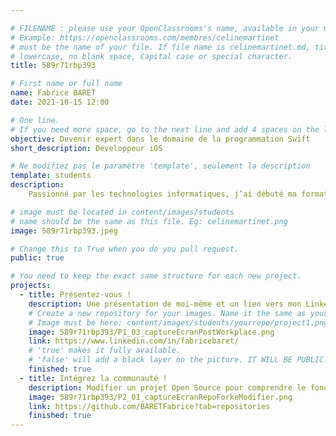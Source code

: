 ```yaml
---

# FILENAME : please use your OpenClassrooms's name, available in your url.
# Example: https://openclassrooms.com/membres/celinemartinet
# must be the name of your file. If file name is celinemartinet.md, title is celinemartinet.
# lowercase, no blank space, Capital case or special character.
title: 589r71rbp393

# First name or full name
name: Fabrice BARET
date: 2021-10-15 12:00

# One line.
# If you need more space, go to the next line and add 4 spaces on the left, as in 'description'.
objective: Devenir expert dans le domaine de la programmation Swift
short_description: Développeur iOS

# Ne modifiez pas le paramètre 'template', seulement la description
template: students
description:
    Passionné par les technologies informatiques, j’ai débuté ma formation pour devenir développeur en 2015 en suivant un cursus scolaire au Québec d’informatique de gestion orienté vers le divertissement numérique. Souhaitant maintenant me spécialiser en tant que développeur d’applications iOS, je suis une formation en alternance dispensée par OpenClassrooms.

# image must be located in content/images/students
# name should be the same as this file. Eg: celinemartinet.png
image: 589r71rbp393.jpeg

# Change this to True when you do you pull request.
public: true

# You need to keep the exact same structure for each new project.
projects:
  - title: Présentez-vous !
    description: Une présentation de moi-même et un lien vers mon LinkedIn.
    # Create a new repository for your images. Name it the same as your nickname and profile picture.
    # Image must be here: content/images/students/yourrepo/project1.png
    image: 589r71rbp393/P1_03_captureEcranPostWorkplace.png
    link: https://www.linkedin.com/in/fabricebaret/
    # 'true' makes it fully available.
    # 'false' will add a black layer on the picture. IT WILL BE PUBLIC!
    finished: true
  - title: Intégrez la communauté !
    description: Modifier un projet Open Source pour comprendre le fonctionnement de Git
    image: 589r71rbp393/P2_01_captureEcranRepoForkeModifier.png
    link: https://github.com/BARETFabrice?tab=repositories
    finished: true
---
```

